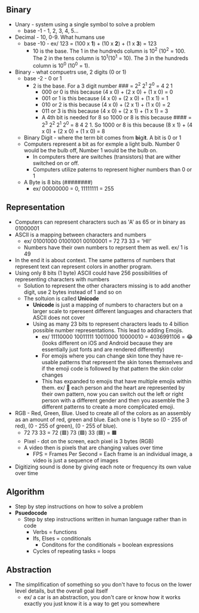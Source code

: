 
## Binary
- Unary - system using a single symbol to solve a problem
	- base -1 - 1, 2, 3, 4, 5...
- Decimal - 10, 0-9. What humans use
	-  base -10 - ex/ 123 = (100 x **1**) + (10 x **2**) + (1 x **3**) = 123
		- 10 is the base. The 1 in the hundreds column is 10<sup>2</sup> (10<sup>2</sup> = 100. The 2 in the tens column is 10<sup>1</sup>(10<sup>1</sup> = 10). The 3 in the hundreds column is 10<sup>0</sup> (10<sup>0</sup> = 1).
- Binary - what compuetrs use, 2 digits (0 or 1)
	- base -2 - 0 or 1
		- 2 is the base. For a 3 digit number ### = 2<sup>2</sup> 2<sup>1</sup> 2<sup>0</sup> = 4 2 1
			- 000 or 0 is this because (4 x 0) + (2 x 0) + (1 x 0) = 0
			- 001 or 1 is this because (4 x 0) + (2 x 0) + (1 x 1) = 1
			- 010 or 2 is this because (4 x 0) + (2 x 1) + (1 x 0) = 2
			- 011 or 3 is this because (4 x 0) + (2 x 1) + (1 x 1) = 3
			- A 4th bit is needed for 8 so 1000 or 8 is this because #### = 2<sup>3</sup> 2<sup>2</sup> 2<sup>1</sup> 2<sup>0</sup> = 8 4 2 1. So 1000 or 8 is this because (8 x 1) + (4 x 0) + (2 x 0) + (1 x 0) = 8
	- Binary Digit - where the term bit comes from **bi**gi**t**. A bit is 0 or 1
	- Computers represent a bit as for exmple a light bulb. Number 0 would be the bulb off, Number 1 would be the bulb on.
		- In computers there are switches (transistors) that are wither switched on or off.
		- Computers utilize paterns to represent higher numbers than 0 or 1
	- A Byte is 8 bits (########)
		- ex/ 00000000 = 0, 11111111 = 255


## Representation
- Computers can represent characters such as 'A' as 65 or in binary as 01000001
- ASCII is a mapping between characters and numbers
	- ex/ 01001000 01001001 00100001 = 72 73 33 = 'HI!'
	- Numbers have their own numbers to reprsent them as well. ex/ 1 is 49
- In the end it is about context. The same patterns of numbers that represent text can represent colors in another program.
- Using only 8 bits (1 byte) ASCII could have 256 possibilities of representing characters with numbers
	- Solution to represent the other characters missing is to add another digit, use 2 bytes instead of 1 and so on
	- The soltuion is called **Unicode**
		- **Unicode** is just a mapping of numbers to characters but on a larger scale to rperesent different languages and characters that ASCII does not cover
		- Using as many 23 bits to represent characters leads to 4 billion possible number representations. This lead to adding Emojis.
			- ex/ 11110000 10011111 10011000 10000010 = 4036991106 = 😂 (looks different on iOS and Android because they are essentially just fonts and are rendered differently)
			- For emojis where you can change skin tone  they have re-usable patterns that represent the skin tones themselves and  if the emoji code is followed by that pattern the skin color changes
			- This has expanded to emojis that have multiple emojis within them. ex/ 💑 each person and the heart are represented by their own pattern, now you can switch out the left or right person with a different gender and then you assemble the 3 different patterns to create a more complicated emoji.
- RGB - Red, Green, Blue. Used to create all of the colors as an assembly as an amount of red, green and blue. Each one is 1 byte so  (0 - 255 of red), (0 - 255 of green), (0 - 255 of blue).
	- 72 73 33 = 72 (🟥) 73 (🟩) 33 (🟦) = 🟫
	- Pixel - dot on the screen, each pixel is 3 bytes (RGB)
	- A video then is pixels that are changing values over time
		- FPS = Frames Per Second = Each frame is an individual image, a video is just a sequence of images
- Digitizing sound is done by giving each note or frequency its own value over time

## Algorithm
- Step by step instructions on how to solve a problem
- **Psuedocode**
	- Step by step instructions written in human language rather than in code
		- Verbs = functions
		- Ifs, Elses = conditionals
			- Conditons for the conditionals = boolean expressions
		- Cycles of repeating tasks = loops

## Abstraction
- The simplification of something so you don't have to focus on the lower level details, but the overall goal itself
	- ex/ a car is an abstraction, you don't care or know how it works exactly you just know it is a way to get you somewhere